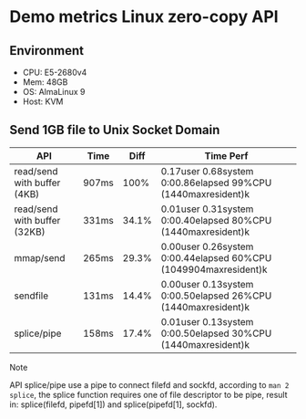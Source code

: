 # Demo metrics Linux zero-copy API

## Environment

- CPU: E5-2680v4
- Mem: 48GB
- OS: AlmaLinux 9
- Host: KVM

## Send 1GB file to Unix Socket Domain

| API                          | Time  | Diff  | Time Perf                                                       |
| ---------------------------- | ----- | ----- | --------------------------------------------------------------- |
| read/send with buffer (4KB)  | 907ms | 100%  | 0.17user 0.68system 0:00.86elapsed 99%CPU (1440maxresident)k    |
| read/send with buffer (32KB) | 331ms | 34.1% | 0.01user 0.31system 0:00.40elapsed 80%CPU (1440maxresident)k    |
| mmap/send                    | 265ms | 29.3% | 0.00user 0.26system 0:00.44elapsed 60%CPU (1049904maxresident)k |
| sendfile                     | 131ms | 14.4% | 0.00user 0.13system 0:00.50elapsed 26%CPU (1440maxresident)k    |
| splice/pipe                  | 158ms | 17.4% | 0.01user 0.13system 0:00.50elapsed 30%CPU (1440maxresident)k    |

> [!NOTE]
> API splice/pipe use a pipe to connect filefd and sockfd, according to `man 2 splice`,
> the splice function requires one of file descriptor to be pipe, result in:
> splice(filefd, pipefd[1]) and splice(pipefd[1], sockfd).
